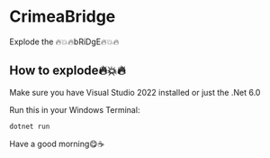 ﻿# CrimeaBridge

Explode the 🔥💥🔥bRiDgE🔥💥🔥

## How to explode🔥💥🔥

Make sure you have Visual Studio 2022 installed or just the .Net 6.0

Run this in your Windows Terminal:

`dotnet run`

Have a good morning😋☕
